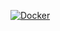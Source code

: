 [![Docker](https://github.com/esentino/flymanger/actions/workflows/docker-publish.yml/badge.svg)](https://github.com/esentino/flymanger/actions/workflows/docker-publish.yml)